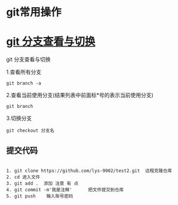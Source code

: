 # git常用操作

# [git 分支查看与切换](https://www.cnblogs.com/vae860514/p/11009787.html)

git 分支查看与切换

 1.查看所有分支

```
git branch -a
```

2.查看当前使用分支(结果列表中前面标*号的表示当前使用分支)

```
git branch
```

3.切换分支

```
git checkout 分支名
```



## 提交代码



```

1. git clone https://github.com/lys-9902/test2.git  远程克隆仓库
2. cd 进入文件
3. git add .  添加 注意 有 点
4. git commit -m'我是注释'      把文件提交到仓库
5. git push    输入账号密码
```

